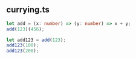## currying.ts

```typescript
let add = (x: number) => (y: number) => x + y;
add(123)(456);

let add123 = add(123);
add123(100);
add123(200);
```